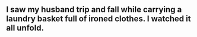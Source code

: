 ## I saw my husband trip and fall while carrying a laundry basket full of ironed clothes. I watched it all unfold.
